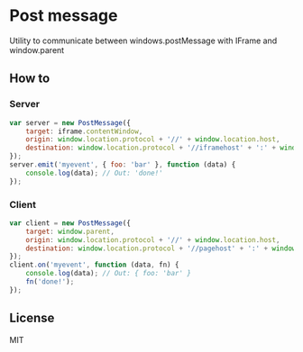 
# Post message

Utility to communicate between windows.postMessage with IFrame and window.parent

## How to

### Server

```js
var server = new PostMessage({
	target: iframe.contentWindow,
	origin: window.location.protocol + '//' + window.location.host,
	destination: window.location.protocol + '//iframehost' + ':' + window.location.port
});
server.emit('myevent', { foo: 'bar' }, function (data) {
	console.log(data); // Out: 'done!'
});
```

### Client

```js
var client = new PostMessage({
	target: window.parent,
	origin: window.location.protocol + '//' + window.location.host,
	destination: window.location.protocol + '//pagehost' + ':' + window.location.port
});
client.on('myevent', function (data, fn) {
	console.log(data); // Out: { foo: 'bar' }
	fn('done!');
});
```

## License

MIT
